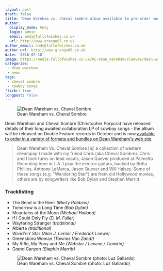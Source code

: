 ```yaml
---
layout: post
draft: false
title: "Dean Wareham vs. Cheval Sombre album available to pre-order now"
author:
  display_name: Andy
  login: admin
  email: andy@fullofwishes.co.uk
  url: http://www.grange85.co.uk
author_email: andy@fullofwishes.co.uk
author_url: http://www.grange85.co.uk
date: '2018-07-18'
image: https://media.fullofwishes.co.uk/05-dean_wareham/sleeves/dean-wareham-vs-cheval-sombre-640.jpg
categories:
 - dean wareham
 - news
tags:
 - cheval sombre
 - cowboy songs
flickr: true
longpost: false
---
```

<figure class="caption aligncenter"><img src="https://media.fullofwishes.co.uk/05-dean_wareham/sleeves/dean-wareham-vs-cheval-sombre-640.jpg" alt="Dean Wareham vs. Cheval Sombre" /><figcaption class="caption-text">Dean Wareham vs. Cheval Sombre</figcaption></figure>

<p class="lead">Dean Wareham and Cheval Sombre (Christopher Porpora) have released details of their long awaited collaboration LP of cowboy songs - the album will be released on Double Feature records in October and is now <a href="https://deanwareham.com/pre-order-album">available to order in a variety of formats and bundles on Dean Wareham's web site</a>.</p>

<blockquote>Dean Wareham Vs. Cheval Sombre [is] a collection of western dreampop I made with my friend Chris (aka Cheval Sombre). Chris and I took turns on lead vocals, Jason Quever produced at Palmetto Recording here in L.A. I play the electric guitars, backed by Britta Phillips, Anthony LaMarca, Jason Quever and Will Halsey. Some of these songs (e.g. "Wandering Star") are from old Hollywood movies, others are by songwriters like Bob Dylan and Stephen Merritt.</blockquote>

<h3>Tracklisting</h3>

<ul>
<li>The Bend in the River
<em>(Marty Robbins)</em>
</li>
<li>Tomorrow is a Long Time
<em>(Bob Dylan)</em>
</li>
<li>Mountains of the Moon
<em>(Michael Holland)</em>
</li>
<li>If I Could Only Fly
<em>(D. M. Fuller)</em>
</li>
<li>Wayfaring Stranger
<em>(traditional)</em>
</li>
<li>Alberta
<em>(traditional)</em>
</li>
<li>Wand’rin’ Star
<em>(Alan J. Lerner / Frederick Loewe)</em>
</li>
<li>Greensboro Woman
<em>(Townes Van Zandt)</em>
</li>
<li>My Rifle, My Pony and Me
<em>(Webster / Levene / Tiomkin)</em>
</li>
<li>Grand Canyon
<em>(Stephin Merritt)</em>
</li>
</ul>

<figure class="caption aligncenter"><img src="https://media.fullofwishes.co.uk/05-dean_wareham/pictures/dean-wareham-vs-cheval-sombre-luz-gallardo.jpg" alt="Dean Wareham vs. Cheval Sombre (photo: Luz Gallardo)" /><figcaption class="caption-text">Dean Wareham vs. Cheval Sombre (photo: Luz Gallardo)</figcaption></figure>
